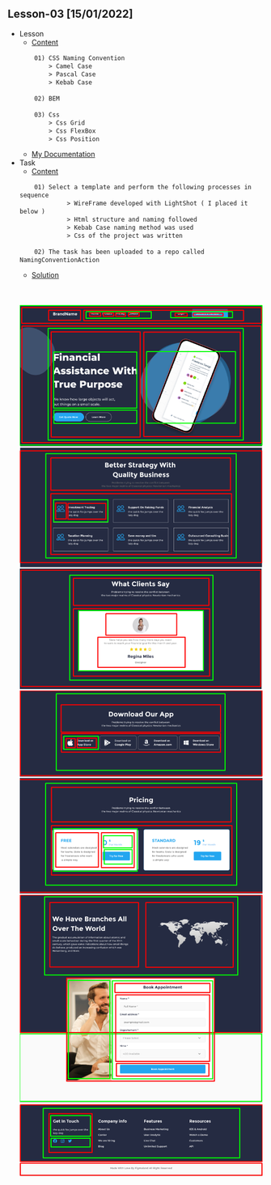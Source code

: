 ## Lesson-03 [15/01/2022] 

- Lesson
    - [Content](https://github.com/PragmatechEducation/FrontEnd03#day03--15-january-2022-namingconventioninaction)
    ```
        01) CSS Naming Convention
            > Camel Case
            > Pascal Case
            > Kebab Case

        02) BEM

        03) Css
            > Css Grid
            > Css FlexBox 
            > Css Position
    ```
    - [My Documentation](https://github.com/RaviHamidov/PragmatechFrontEndProject/blob/main/ReSearch.md)
- Task
    - [Content](https://github.com/PragmatechEducation/FrontEnd03#day03--15-january-2022-namingconventioninaction) 
    ``` 
        01) Select a template and perform the following processes in sequence
                 > WireFrame developed with LightShot ( I placed it below )
                 > Html structure and naming followed
                 > Kebab Case naming method was used
                 > Css of the project was written

        02) The task has been uploaded to a repo called NamingConventionAction
    ```
    - [Solution](https://github.com/RaviHamidov/PragmatechFrontEndProject/tree/main/Works/FinanceProject)
    <br>
    <br>
    <br>
    <img src="../Storage/Screenshot_1.png"> 
    <img src="../Storage/Screenshot_2.png"> 
    <img src="../Storage/Screenshot_3.png">
    <img src="../Storage/Screenshot_4.png">
    <img src="../Storage/Screenshot_5.png">
    <img src="../Storage/Screenshot_6.png">
    <img src="../Storage/Screenshot_7.png"> 